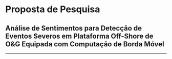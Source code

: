 # Proposta de Pesquisa
## Análise de Sentimentos para Detecção de Eventos Severos em Plataforma Off-Shore de O&G Equipada com Computação de Borda Móvel

----

#
